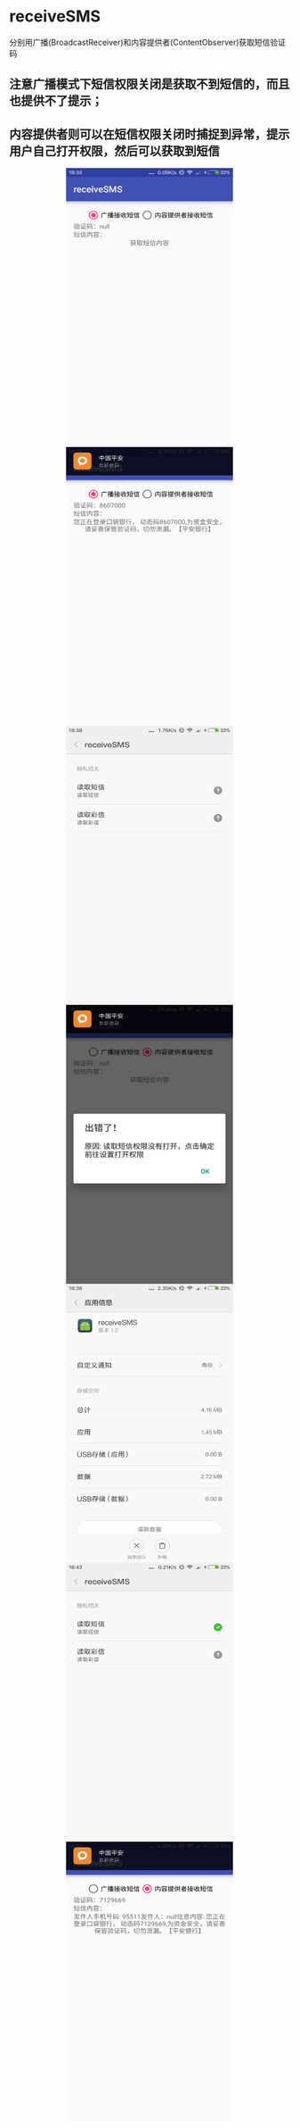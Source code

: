 # receiveSMS
分别用广播(BroadcastReceiver)和内容提供者(ContentObserver)获取短信验证码

## 注意广播模式下短信权限关闭是获取不到短信的，而且也提供不了提示；
## 内容提供者则可以在短信权限关闭时捕捉到异常，提示用户自己打开权限，然后可以获取到短信
<div align="center">
<img src="https://github.com/DyncKathline/receiveSMS/blob/master/screenshots/0.png" width = "300" height = "500" alt="图片1" align=center />
</div>
<div align="center">
<img src="https://github.com/DyncKathline/receiveSMS/blob/master/screenshots/1.png" width = "300" height = "500" alt="图片2" align=center />
</div>
<div align="center">
<img src="https://github.com/DyncKathline/receiveSMS/blob/master/screenshots/2.png" width = "300" height = "500" alt="图片3" align=center />
</div>
<div align="center">
<img src="https://github.com/DyncKathline/receiveSMS/blob/master/screenshots/3.png" width = "300" height = "500" alt="图片4" align=center />
<div align="center">
<img src="https://github.com/DyncKathline/receiveSMS/blob/master/screenshots/4.png" width = "300" height = "500" alt="图片2" align=center />
</div>
<div align="center">
<img src="https://github.com/DyncKathline/receiveSMS/blob/master/screenshots/5.png" width = "300" height = "500" alt="图片3" align=center />
</div>
<div align="center">
<img src="https://github.com/DyncKathline/receiveSMS/blob/master/screenshots/6.png" width = "300" height = "500" alt="图片4" align=center />
</div>
